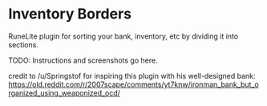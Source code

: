 # Inventory Borders
RuneLite plugin for sorting your bank, inventory, etc by dividing it into sections. 

TODO: Instructions and screenshots go here.

credit to /u/Springstof for inspiring this plugin with his well-designed bank:
https://old.reddit.com/r/2007scape/comments/yt7knw/ironman_bank_but_organized_using_weaponized_ocd/